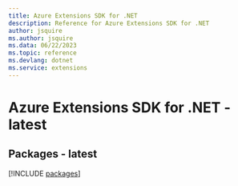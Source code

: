 ```yaml
---
title: Azure Extensions SDK for .NET
description: Reference for Azure Extensions SDK for .NET
author: jsquire
ms.author: jsquire
ms.data: 06/22/2023
ms.topic: reference
ms.devlang: dotnet
ms.service: extensions
---
```

# Azure Extensions SDK for .NET - latest
## Packages - latest
[!INCLUDE [packages](extensions-index.md)]